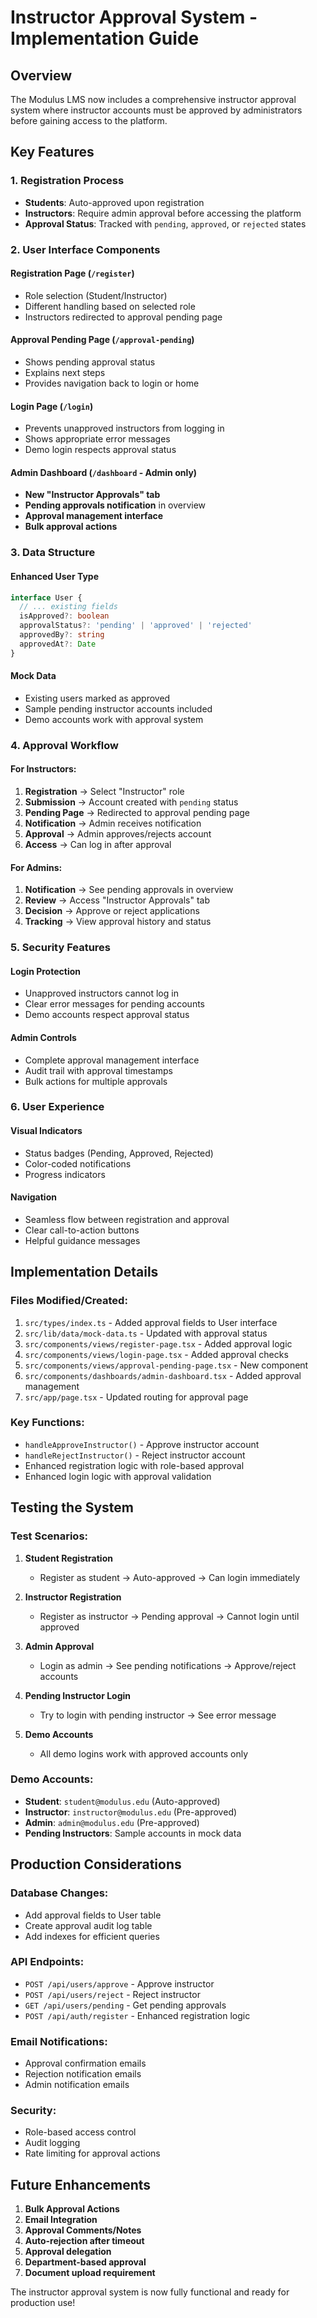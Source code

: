# Instructor Approval System - Implementation Guide

## Overview
The Modulus LMS now includes a comprehensive instructor approval system where instructor accounts must be approved by administrators before gaining access to the platform.

## Key Features

### 1. **Registration Process**
- **Students**: Auto-approved upon registration
- **Instructors**: Require admin approval before accessing the platform
- **Approval Status**: Tracked with `pending`, `approved`, or `rejected` states

### 2. **User Interface Components**

#### Registration Page (`/register`)
- Role selection (Student/Instructor)
- Different handling based on selected role
- Instructors redirected to approval pending page

#### Approval Pending Page (`/approval-pending`)
- Shows pending approval status
- Explains next steps
- Provides navigation back to login or home

#### Login Page (`/login`)
- Prevents unapproved instructors from logging in
- Shows appropriate error messages
- Demo login respects approval status

#### Admin Dashboard (`/dashboard` - Admin only)
- **New "Instructor Approvals" tab**
- **Pending approvals notification** in overview
- **Approval management interface**
- **Bulk approval actions**

### 3. **Data Structure**

#### Enhanced User Type
```typescript
interface User {
  // ... existing fields
  isApproved?: boolean
  approvalStatus?: 'pending' | 'approved' | 'rejected'
  approvedBy?: string
  approvedAt?: Date
}
```

#### Mock Data
- Existing users marked as approved
- Sample pending instructor accounts included
- Demo accounts work with approval system

### 4. **Approval Workflow**

#### For Instructors:
1. **Registration** → Select "Instructor" role
2. **Submission** → Account created with `pending` status
3. **Pending Page** → Redirected to approval pending page
4. **Notification** → Admin receives notification
5. **Approval** → Admin approves/rejects account
6. **Access** → Can log in after approval

#### For Admins:
1. **Notification** → See pending approvals in overview
2. **Review** → Access "Instructor Approvals" tab
3. **Decision** → Approve or reject applications
4. **Tracking** → View approval history and status

### 5. **Security Features**

#### Login Protection
- Unapproved instructors cannot log in
- Clear error messages for pending accounts
- Demo accounts respect approval status

#### Admin Controls
- Complete approval management interface
- Audit trail with approval timestamps
- Bulk actions for multiple approvals

### 6. **User Experience**

#### Visual Indicators
- Status badges (Pending, Approved, Rejected)
- Color-coded notifications
- Progress indicators

#### Navigation
- Seamless flow between registration and approval
- Clear call-to-action buttons
- Helpful guidance messages

## Implementation Details

### Files Modified/Created:
1. `src/types/index.ts` - Added approval fields to User interface
2. `src/lib/data/mock-data.ts` - Updated with approval status
3. `src/components/views/register-page.tsx` - Added approval logic
4. `src/components/views/login-page.tsx` - Added approval checks
5. `src/components/views/approval-pending-page.tsx` - New component
6. `src/components/dashboards/admin-dashboard.tsx` - Added approval management
7. `src/app/page.tsx` - Updated routing for approval page

### Key Functions:
- `handleApproveInstructor()` - Approve instructor account
- `handleRejectInstructor()` - Reject instructor account
- Enhanced registration logic with role-based approval
- Enhanced login logic with approval validation

## Testing the System

### Test Scenarios:

1. **Student Registration**
   - Register as student → Auto-approved → Can login immediately

2. **Instructor Registration**
   - Register as instructor → Pending approval → Cannot login until approved

3. **Admin Approval**
   - Login as admin → See pending notifications → Approve/reject accounts

4. **Pending Instructor Login**
   - Try to login with pending instructor → See error message

5. **Demo Accounts**
   - All demo logins work with approved accounts only

### Demo Accounts:
- **Student**: `student@modulus.edu` (Auto-approved)
- **Instructor**: `instructor@modulus.edu` (Pre-approved)
- **Admin**: `admin@modulus.edu` (Pre-approved)
- **Pending Instructors**: Sample accounts in mock data

## Production Considerations

### Database Changes:
- Add approval fields to User table
- Create approval audit log table
- Add indexes for efficient queries

### API Endpoints:
- `POST /api/users/approve` - Approve instructor
- `POST /api/users/reject` - Reject instructor
- `GET /api/users/pending` - Get pending approvals
- `POST /api/auth/register` - Enhanced registration logic

### Email Notifications:
- Approval confirmation emails
- Rejection notification emails
- Admin notification emails

### Security:
- Role-based access control
- Audit logging
- Rate limiting for approval actions

## Future Enhancements

1. **Bulk Approval Actions**
2. **Email Integration**
3. **Approval Comments/Notes**
4. **Auto-rejection after timeout**
5. **Approval delegation**
6. **Department-based approval**
7. **Document upload requirement**

The instructor approval system is now fully functional and ready for production use!
